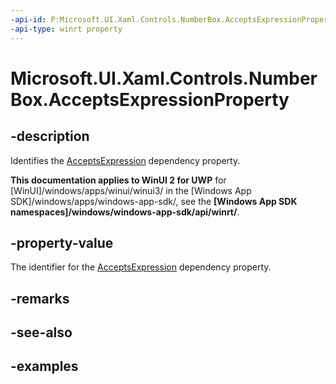 ```yaml
---
-api-id: P:Microsoft.UI.Xaml.Controls.NumberBox.AcceptsExpressionProperty
-api-type: winrt property
---
```


# Microsoft.UI.Xaml.Controls.NumberBox.AcceptsExpressionProperty

<!--
public static Windows.UI.Xaml.DependencyProperty AcceptsExpressionProperty { get; }
-->

## -description

Identifies the [AcceptsExpression](numberbox_acceptsexpression.md) dependency property.

**This documentation applies to WinUI 2 for UWP** for [WinUI]/windows/apps/winui/winui3/ in the [Windows App SDK]/windows/apps/windows-app-sdk/, see the **[Windows App SDK namespaces]/windows/windows-app-sdk/api/winrt/**.

## -property-value

The identifier for the [AcceptsExpression](numberbox_acceptsexpression.md) dependency property.

## -remarks

## -see-also

## -examples

